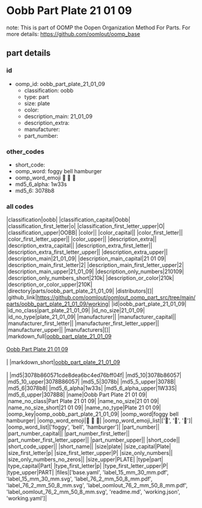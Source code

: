 # Oobb Part Plate 21 01 09  

note: This is part of OOMP the Oopen Organization Method For Parts. For more details: https://github.com/oomlout/oomp_base

##  part details





### id
* oomp_id: oobb_part_plate_21_01_09
  * classification: oobb
  * type: part
  * size: plate
  * color: 
  * description_main: 21_01_09
  * description_extra: 
  * manufacturer: 
  * part_number: 

### other_codes
* short_code: 
* oomp_word: foggy bell hamburger
* oomp_word_emoji :foggy: :bell: :hamburger:
* md5_6_alpha: 1w33s
* md5_6: 3078b8

### all codes 
|classification|oobb|
|classification_capital|Oobb|
|classification_first_letter|o|
|classification_first_letter_upper|O|
|classification_upper|OOBB|
|color||
|color_capital||
|color_first_letter||
|color_first_letter_upper||
|color_upper||
|description_extra||
|description_extra_capital||
|description_extra_first_letter||
|description_extra_first_letter_upper||
|description_extra_upper||
|description_main|21_01_09|
|description_main_capital|21 01 09|
|description_main_first_letter|2|
|description_main_first_letter_upper|2|
|description_main_upper|21_01_09|
|description_only_numbers|210109|
|description_only_numbers_short|210k|
|description_or_color|210k|
|description_or_color_upper|210K|
|directory|parts/oobb_part_plate_21_01_09|
|distributors|[]|
|github_link|https://github.com/oomlout/oomlout_oomp_part_src/tree/main/parts/oobb_part_plate_21_01_09/working|
|id|oobb_part_plate_21_01_09|
|id_no_class|part_plate_21_01_09|
|id_no_size|21_01_09|
|id_no_type|plate_21_01_09|
|manufacturer||
|manufacturer_capital||
|manufacturer_first_letter||
|manufacturer_first_letter_upper||
|manufacturer_upper||
|manufacturers|[]|
|markdown_full|[oobb_part_plate_21_01_09](https://github.com/oomlout/oomlout_oomp_part_src/tree/main/parts/oobb_part_plate_21_01_09/working)<br>[](https://github.com/oomlout/oomlout_oomp_part_src/tree/main/parts/oobb_part_plate_21_01_09/working)<br>[Oobb Part Plate 21 01 09](https://github.com/oomlout/oomlout_oomp_part_src/tree/main/parts/oobb_part_plate_21_01_09/working)<br><br>|
|markdown_short|[oobb_part_plate_21_01_09](https://github.com/oomlout/oomlout_oomp_part_src/tree/main/parts/oobb_part_plate_21_01_09/working)<br><br>|
|md5|3078b860571cde8dea6bc4ed76bff04f|
|md5_10|3078b86057|
|md5_10_upper|3078B86057|
|md5_5|3078b|
|md5_5_upper|3078B|
|md5_6|3078b8|
|md5_6_alpha|1w33s|
|md5_6_alpha_upper|1W33S|
|md5_6_upper|3078B8|
|name|Oobb Part Plate 21 01 09|
|name_no_class|Part Plate 21 01 09|
|name_no_size|21 01 09|
|name_no_size_short|21 01 09|
|name_no_type|Plate 21 01 09|
|oomp_key|oomp_oobb_part_plate_21_01_09|
|oomp_word|foggy bell hamburger|
|oomp_word_emoji|:foggy: :bell: :hamburger:|
|oomp_word_emoji_list|[':foggy:', ':bell:', ':hamburger:']|
|oomp_word_list|['foggy', 'bell', 'hamburger']|
|part_number||
|part_number_capital||
|part_number_first_letter||
|part_number_first_letter_upper||
|part_number_upper||
|short_code||
|short_code_upper||
|short_name||
|size|plate|
|size_capital|Plate|
|size_first_letter|p|
|size_first_letter_upper|P|
|size_only_numbers||
|size_only_numbers_no_zeros||
|size_upper|PLATE|
|type|part|
|type_capital|Part|
|type_first_letter|p|
|type_first_letter_upper|P|
|type_upper|PART|
|files|['base.yaml', 'label_15_mm_30_mm.pdf', 'label_15_mm_30_mm.svg', 'label_76_2_mm_50_8_mm.pdf', 'label_76_2_mm_50_8_mm.svg', 'label_oomlout_76_2_mm_50_8_mm.pdf', 'label_oomlout_76_2_mm_50_8_mm.svg', 'readme.md', 'working.json', 'working.yaml']|
